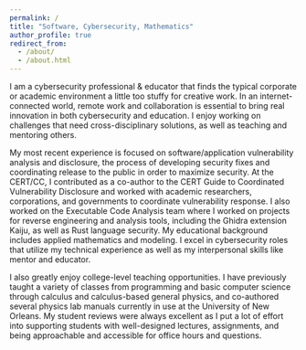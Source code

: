 ```yaml
---
permalink: /
title: "Software, Cybersecurity, Mathematics"
author_profile: true
redirect_from: 
  - /about/
  - /about.html
---
```


I am a cybersecurity professional & educator that finds the typical corporate or academic environment a little too stuffy for creative work. In an internet-connected world, remote work and collaboration is essential to bring real innovation in both cybersecurity and education. I enjoy working on challenges that need cross-disciplinary solutions, as well as teaching and mentoring others.

My most recent experience is focused on software/application vulnerability analysis and disclosure, the process of developing security fixes and coordinating release to the public in order to maximize security. At the CERT/CC, I contributed as a co-author to the CERT Guide to Coordinated Vulnerability Disclosure and worked with academic researchers, corporations, and governments to coordinate vulnerability response. I also worked on the Executable Code Analysis team where I worked on projects for reverse engineering and analysis tools, including the Ghidra extension Kaiju, as well as Rust language security. My educational background includes applied mathematics and modeling. I excel in cybersecurity roles that utilize my technical experience as well as my interpersonal skills like mentor and educator.

I also greatly enjoy college-level teaching opportunities. I have previously taught a variety of classes from programming and basic computer science through calculus and calculus-based general physics, and co-authored several physics lab manuals currently in use at the University of New Orleans. My student reviews were always excellent as I put a lot of effort into supporting students with well-designed lectures, assignments, and being approachable and accessible for office hours and questions.
